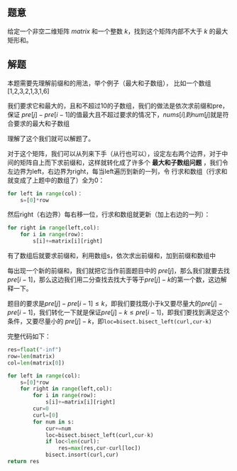 ## 题意

给定一个非空二维矩阵 _matrix_ 和一个整数 _k_，找到这个矩阵内部不大于 _k_ 的最大矩形和。

## 解题

本题需要先理解前缀和的用法，举个例子（最大和子数组），
比如一个数组\[1,2,3,2,1,3,1,6]

我们要求它和最大的，且和不超过10的子数组，我们的做法是依次求前缀和pre，保证 $pre[j]-pre[i-1]$的值最大且不超过要求的情况下，$nums[i]到num[j]$就是符合要求的最大和子数组

理解了这个我们就可以解题了。

对于这个矩阵，我们可以从列来下手（从行也可以），设定左右两个边界，对于中间的矩阵自上而下求前缀和，这样就转化成了许多个 **最大和子数组问题** ，我们令左边界为left，右边界为right，每当left遍历到新的一列，令 行求和数组（行求和就变成了上题中的数组了）全为0：

```python
for left in range(col)：
	s=[0]*row
```

然后right（右边界）每右移一位，行求和数组就更新（加上右边的一列）：
```python
for right in range(left,col):
	for i in range(row):
		s[i]+=matrix[i][right]
```

有了数组后就要求前缀和，利用数组s，依次求出前缀和，加到前缀和数组中

每出现一个新的前缀和，我们就把它当作前面题目中的 $pre[j]$，那么我们就要去找 $pre[i-1]$，那么这边我们用二分查找去找大于等于$pre[j]-k$的第一个数，这边解释一下。

题目的要求是$pre[j]-pre[i-1]≤k$，即我们要找既小于k又要尽量大的$pre[j]-pre[i-1]$，我们转化一下就是保证$pre[j]-k≤pre[i-1]$，即我们要找到满足这个条件，又要尽量小的
$pre[j]-k$，即`loc=bisect.bisect_left(curl,cur-k)`

完整代码如下：
```python
res=float("-inf")
row=len(matrix)
col=len(matrix[0])

for left in range(col):
	s=[0]*row
	for right in range(left,col):
		for i in range(row):
			s[i]+=matrix[i][right]
		cur=0
		curl=[0]
		for num in s:
			cur+=num
			loc=bisect.bisect_left(curl,cur-k)
			if loc<len(curl):
				res=max(res,cur-curl[loc])
			bisect.insort(curl,cur)
return res
```